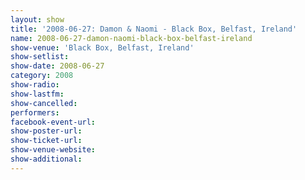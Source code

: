 ```yaml
---
layout: show
title: '2008-06-27: Damon & Naomi - Black Box, Belfast, Ireland'
name: 2008-06-27-damon-naomi-black-box-belfast-ireland
show-venue: 'Black Box, Belfast, Ireland'
show-setlist: 
show-date: 2008-06-27
category: 2008
show-radio: 
show-lastfm: 
show-cancelled: 
performers: 
facebook-event-url: 
show-poster-url: 
show-ticket-url: 
show-venue-website: 
show-additional: 
---
```


